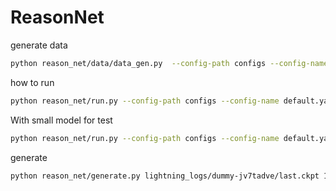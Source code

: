 # ReasonNet


generate data

```bash
python reason_net/data/data_gen.py  --config-path configs --config-name default.yaml
```

how to run

```bash
python reason_net/run.py --config-path configs --config-name default.yaml 
```


With small model for test

```bash
python reason_net/run.py --config-path configs --config-name default.yaml module/model=910K
```

generate 

```bash
python reason_net/generate.py lightning_logs/dummy-jv7tadve/last.ckpt 14M "1234+1234=" --interactive
```